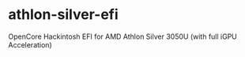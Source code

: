 # athlon-silver-efi
OpenCore Hackintosh EFI for AMD Athlon Silver 3050U (with full iGPU Acceleration)
